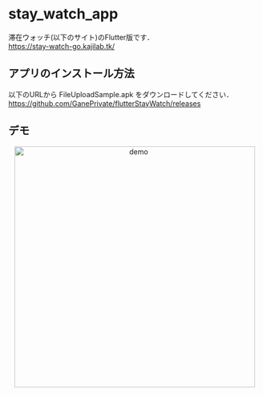 # stay_watch_app
滞在ウォッチ(以下のサイト)のFlutter版です．  
https://stay-watch-go.kajilab.tk/

## アプリのインストール方法
以下のURLから FileUploadSample.apk をダウンロードしてください．  
https://github.com/GanePrivate/flutterStayWatch/releases

## デモ
<div style="text-align: center">
<img src="demo.gif" alt="demo" width="auto" height="480px">
</div>